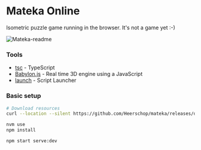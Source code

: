 # Mateka Online
Isometric puzzle game running in the browser. It's not a game yet :-)

![Mateka-readme](https://firebasestorage.googleapis.com/v0/b/mateka-online.appspot.com/o/images%2Fmateka-readme.png?alt=media)

### Tools
- [tsc](https://www.typescriptlang.org/) - TypeScript
- [Babylon.js](https://www.babylonjs.com/) - Real time 3D engine using a JavaScript
- [launch](https://www.npmjs.com/package/script-launcher) - Script Launcher

### Basic setup
``` bash
# Download resources
curl --location --silent https://github.com/Heerschop/mateka/releases/download/textures-0.0.0/textures.tar.xz | tar -xvJ -C src/assets

nvm use
npm install

npm start serve:dev
```

